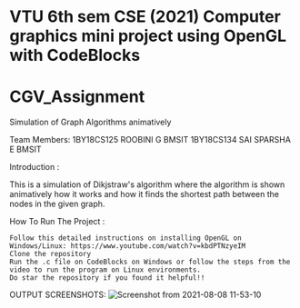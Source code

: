 
# VTU 6th sem CSE (2021) Computer graphics mini project using OpenGL with CodeBlocks

# CGV_Assignment
Simulation of Graph Algorithms animatively

Team Members:
1BY18CS125 	ROOBINI G 	BMSIT
1BY18CS134 	SAI SPARSHA E 	BMSIT

Introduction :

This is a simulation of Dikjstraw's algorithm where the algorithm is shown animatively how it works and how it finds the shortest path between the nodes in the given graph.

How To Run The Project :

    Follow this detailed instructions on installing OpenGL on Windows/Linux: https://www.youtube.com/watch?v=kbdPTNzyeIM
    Clone the repository
    Run the .c file on CodeBlocks on Windows or follow the steps from the video to run the program on Linux environments.
    Do star the repository if you found it helpful!!

OUTPUT SCREENSHOTS:
![Screenshot from 2021-08-08 11-53-10](https://user-images.githubusercontent.com/69576158/128622960-3de26477-d29f-4d81-babd-279f43a29d94.png)
